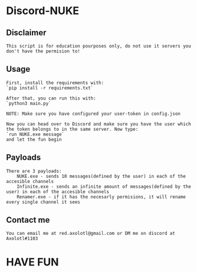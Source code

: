 # Discord-NUKE

## Disclaimer
    This script is for education pourposes only, do not use it servers you don't have the permision to!

## Usage
    First, install the requirements with:
    `pip install -r requirements.txt`

    After that, you can run this with:
    `python3 main.py`

    NOTE: Make sure you have configured your user-token in config.json

    Now you can head over to Discord and make sure you have the user which the token belongs to in the same server. Now type:
    `run NUKE.exe message`
    and let the fun begin

## Payloads
    There are 3 payloads:
        NUKE.exe - sends 10 messages(defined by the user) in each of the accesible channels 
        Infinite.exe - sends an infinite amount of messages(defined by the user) in each of the accesible channels 
        Renamer.exe - if it has the necesarly permisions, it will rename every single channel it sees

## Contact me
    You can email me at red.axolotl@gmail.com or DM me on discord at Axolotl#1103

# HAVE FUN